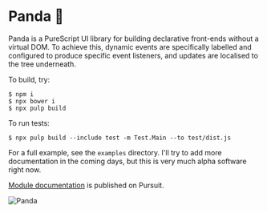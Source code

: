 # Panda 🐼

Panda is a PureScript UI library for building declarative front-ends without a
virtual DOM. To achieve this, dynamic events are specifically labelled and
configured to produce specific event listeners, and updates are localised to
the tree underneath.

To build, try:

```
$ npm i
$ npx bower i
$ npx pulp build
```

To run tests:

```
$ npx pulp build --include test -m Test.Main --to test/dist.js
```

For a full example, see the `examples` directory. I'll try to add more
documentation in the coming days, but this is very much alpha software right
now.

[Module
documentation](https://pursuit.purescript.org/packages/purescript-panda/) is
published on Pursuit.

![Panda](https://raw.githubusercontent.com/i-am-tom/purescript-panda/master/panda.png)
